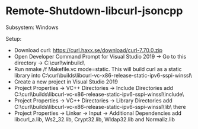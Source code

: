 # Remote-Shutdown-libcurl-jsoncpp

Subsystem: Windows

Setup:

- Download curl: https://curl.haxx.se/download/curl-7.70.0.zip
- Open Developer Command Prompt for Visual Studio 2019 -> Go to this directory -> C:\curl\winbuild\
- Run nmake /f Makefile.vc mode=static. This will build curl as a static library into C:\curl\builds\libcurl-vc-x86-release-static-ipv6-sspi-winssl\
- Create a new project in Visual Studio 2019
- Project Properties -> VC++ Directories -> Include Directories add C:\curl\builds\libcurl-vc-x86-release-static-ipv6-sspi-winssl\include\
- Project Properties -> VC++ Directories -> Library Directories add C:\curl\builds\libcurl-vc-x86-release-static-ipv6-sspi-winssl\lib\ there
- Project Properties -> Linker -> Input -> Additional Dependencies add libcurl_a.lib, Ws2_32.lib, Crypt32.lib, Wldap32.lib and Normaliz.lib

